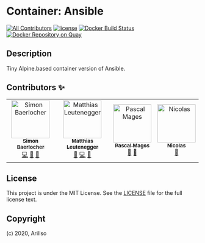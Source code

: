 # Container: Ansible

[![All Contributors](https://img.shields.io/badge/all_contributors-4-orange.svg?style=flat-square)](#contributors-) [![license](https://img.shields.io/github/license/mashape/apistatus.svg?style=popout-square)](licence) [![Docker Build Status](https://img.shields.io/docker/build/arillso/ansible)](gub) [![Docker Repository on Quay](https://quay.io/repository/arillso/ansible/status 'Docker Repository on Quay')](https://quay.io/repository/arillso/ansible)

## Description

Tiny Alpine.based container version of Ansible.

## Contributors ✨

<!-- ALL-CONTRIBUTORS-LIST:START - Do not remove or modify this section -->
<!-- prettier-ignore-start -->
<!-- markdownlint-disable -->
<table>
  <tr>
    <td align="center"><a href="https://sbaerlocher.ch"><img src="https://avatars1.githubusercontent.com/u/4160387?v=4" width="100px;" alt="Simon Baerlocher"/><br /><sub><b>Simon Baerlocher</b></sub></a><br /><a href="https://github.com/arillso/docker.ansible/commits?author=sbaerlocher" title="Code">💻</a> <a href="#ideas-sbaerlocher" title="Ideas, Planning, & Feedback">🤔</a> <a href="https://github.com/arillso/docker.ansible/commits?author=sbaerlocher" title="Documentation">📖</a></td>
    <td align="center"><a href="https://github.com/mleutenegger"><img src="https://avatars2.githubusercontent.com/u/1339379?v=4" width="100px;" alt="Matthias Leutenegger"/><br /><sub><b>Matthias Leutenegger</b></sub></a><br /><a href="#review-mleutenegger" title="Reviewed Pull Requests">👀</a> <a href="https://github.com/arillso/docker.ansible/commits?author=mleutenegger" title="Code">💻</a> <a href="#ideas-mleutenegger" title="Ideas, Planning, & Feedback">🤔</a></td>
    <td align="center"><a href="http://www.itigo.ch"><img src="https://avatars0.githubusercontent.com/u/1763127?v=4" width="100px;" alt="Pascal Mages"/><br /><sub><b>Pascal Mages</b></sub></a><br /><a href="#review-FreeMinded" title="Reviewed Pull Requests">👀</a> <a href="https://github.com/arillso/docker.ansible/commits?author=FreeMinded" title="Documentation">📖</a></td>
    <td align="center"><a href="https://github.com/ndum"><img src="https://avatars1.githubusercontent.com/u/18392323?v=4" width="100px;" alt="Nicolas"/><br /><sub><b>Nicolas</b></sub></a><br /><a href="#review-ndum" title="Reviewed Pull Requests">👀</a></td>
  </tr>
</table>

<!-- markdownlint-enable -->
<!-- prettier-ignore-end -->

<!-- ALL-CONTRIBUTORS-LIST:END -->

## License

<!-- markdownlint-disable -->

This project is under the MIT License. See the [LICENSE](licence) file for the full license text.

<!-- markdownlint-enable -->

## Copyright

(c) 2020, Arillso
